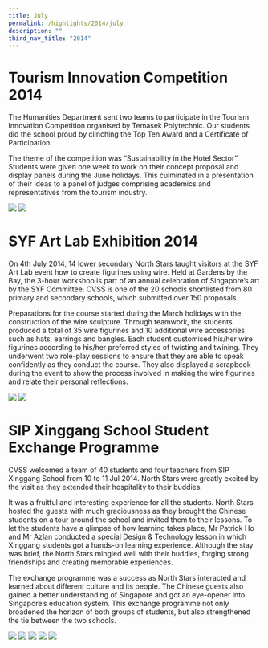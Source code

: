```yaml
---
title: July
permalink: /highlights/2014/july
description: ""
third_nav_title: "2014"
---
```

# Tourism Innovation Competition 2014
The Humanities Department sent two teams to participate in the Tourism Innovation Competition organised by Temasek Polytechnic. Our students did the school proud by clinching the Top Ten Award and a Certificate of Participation.

The theme of the competition was “Sustainability in the Hotel Sector”. Students were given one week to work on their concept proposal and display panels during the June holidays. This culminated in a presentation of their ideas to a panel of judges comprising academics and representatives from the tourism industry.

![](/images/Tourism-1.png)
![](/images/Tourism-3.png)

# SYF Art Lab Exhibition 2014
On 4th July 2014, 14 lower secondary North Stars taught visitors at the SYF Art Lab event how to create figurines using wire. Held at Gardens by the Bay, the 3-hour workshop is part of an annual celebration of Singapore’s art by the SYF Committee. CVSS is one of the 20 schools shortlisted from 80 primary and secondary schools, which submitted over 150 proposals.

Preparations for the course started during the March holidays with the construction of the wire sculpture. Through teamwork, the students produced a total of 35 wire figurines and 10 additional wire accessories such as hats, earrings and bangles. Each student customised his/her wire figurines according to his/her preferred styles of twisting and twining. They underwent two role-play sessions to ensure that they are able to speak confidently as they conduct the course. They also displayed a scrapbook during the event to show the process involved in making the wire figurines and relate their personal reflections.

![](/images/SYF%20Art%20Lab-1.png)
![](/images/SYF%20Art%20Lab-2.png)

# SIP Xinggang School Student Exchange Programme
CVSS welcomed a team of 40 students and four teachers from SIP Xinggang School from 10 to 11 Jul 2014. North Stars were greatly excited by the visit as they extended their hospitality to their buddies.

It was a fruitful and interesting experience for all the students. North Stars hosted the guests with much graciousness as they brought the Chinese students on a tour around the school and invited them to their lessons. To let the students have a glimpse of how learning takes place, Mr Patrick Ho and Mr Azlan conducted a special Design & Technology lesson in which Xinggang students got a hands-on learning experience. Although the stay was brief, the North Stars mingled well with their buddies, forging strong friendships and creating memorable experiences.

The exchange programme was a success as North Stars interacted and learned about different culture and its people. The Chinese guests also gained a better understanding of Singapore and got an eye-opener into Singapore’s education system. This exchange programme not only broadened the horizon of both groups of students, but also strengthened the tie between the two schools.

![](/images/Xinggang-1.png)
![](/images/Xinggang-2.png)
![](/images/Xinggang-3.png)
![](/images/Xinggang-4.png)
![](/images/Xinggang-5.png)